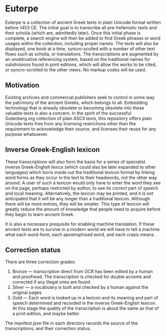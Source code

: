 # Euterpe
Euterpe is a collection of ancient Greek texts in plain Unicode format written before 1453 CE. The initial goal is to transcribe all pre-hellenistic texts and their scholia (which are, admittedly later). Once this initial phase is complete, a search engine will then be added to find Greek phrases or word usages within the collection, including proper names. The texts will also be displayed, one book at a time, syncro-scolled with a number of other text flows such as scholia, or translations. The transcriptions are augmented by an unobtrustive referencing system, based on the traditional names for subdivisions found in print editions, which will allow the works to be cited, or syncro-scrolled to the other views. No markup codes will be used. 

## Motivation
Existing archives and commercial publishers seek to control in some way the patrimony of the ancient Greeks, which belongs to all. Embedding technology that is already obsolete or becoming obsolete into these valuable texts is also a concern. In the spirit of the successful Gutenberg.org collection of plain ASCII texts, this repository offers plain Unicode texts free from any licensing restrictions other than the requirement to acknowledge their source, and licenses their reuse for any purpose whatsoever.

## Inverse Greek-English lexicon
These transcriptions will also form the basis for a series of specialist inverse Greek-English lexica (which could also be later expanded to other languages) which turns inside out the traditional lexicon format by linking word forms as they occur in the text to their headwords, not the other way around. A user of such a lexicon would only have to enter the word they see on the page, perhaps restricted by author, to see its correct part of speech and local meaning. Alternatively, the lexicon may be printed, and it is not anticipated that it will be any longer than a traditional lexicon. Although there will be more entries, they will be smaller. This type of lexicon will greatly reduce the amount of knowledge that people need to acquire before they begin to learn ancient Greek. 

It is also a necessary prequisite for enabling machine translation. If these ancient texts are to survive in a modern world we will have to tell a machine what each word-form, each apostrophised word, and each crasis means. 

## Correction status
There are three correction grades:

1. Bronze — transcription direct from OCR has been edited by a human and proofread. The 
transcription is checked for double accents and corrected if any illegal ones are found.
2. Silver — a vocabulary is built and checked by a human against the original pages
3. Gold — Each word is looked up in a lexicon and its meaning and part of speech determined and 
recorded in the inverse Greek-English lexicon. At this stage the quality of the transcription 
is about the same as that of a print edition, and maybe better.

The manifest.json file in each directory records the source of the transcriptions, and their correction status.
